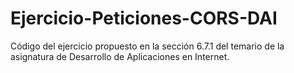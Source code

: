 # Ejercicio-Peticiones-CORS-DAI
Código del ejercicio propuesto en la sección 6.7.1 del temario de la asignatura de Desarrollo de Aplicaciones en Internet.
